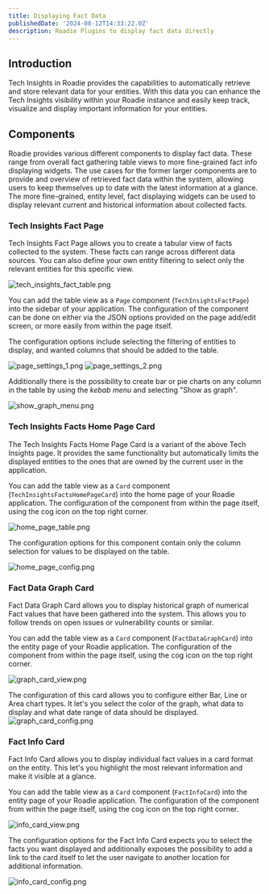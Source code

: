 ```yaml
---
title: Displaying Fact Data
publishedDate: '2024-08-12T14:33:22.0Z'
description: Roadie Plugins to display fact data directly
---
```


## Introduction

Tech Insights in Roadie provides the capabilities to automatically retrieve and store relevant data for your entities. With this data you can enhance the Tech Insights visibility within your Roadie instance and easily keep track, visualize and display important information for your entities. 

## Components

Roadie provides various different components to display fact data. These range from overall fact gathering table views to more fine-grained fact info displaying widgets. The use cases for the former larger components are to provide and overview of retrieved fact data within the system, allowing users to keep themselves up to date with the latest information at a glance. The more fine-grained, entity level, fact displaying widgets can be used to display relevant current and historical information about collected facts. 



### Tech Insights Fact Page

Tech Insights Fact Page allows you to create a tabular view of facts collected to the system. These facts can range across different data sources. You can also define your own entity filtering to select only the relevant entities for this specific view.
 

![tech_insights_fact_table.png](tech_insights_fact_table.png)

You can add the table view as a `Page` component (`TechInsightsFactPage`) into the sidebar of your application. The configuration of the component can be done on either via the JSON options provided on the page add/edit screen, or more easily from within the page itself. 

The configuration options include selecting the filtering of entities to display, and wanted columns that should be added to the table.


![page_settings_1.png](page_settings_1.png)
![page_settings_2.png](page_settings_2.png)

Additionally there is the possibility to create bar or pie charts on any column in the table by using the _kebab menu_ and selecting "Show as graph".

![show_graph_menu.png](show_graph_menu.png)


### Tech Insights Facts Home Page Card

The Tech Insights Facts Home Page Card is a variant of the above Tech Insights page. It provides the same functionality but automatically limits the displayed entities to the ones that are owned by the current user in the application.

You can add the table view as a `Card` component (`TechInsightsFactsHomePageCard`) into the home page of your Roadie application. The configuration of the component from within the page itself, using the cog icon on the top right corner.

![home_page_table.png](home_page_table.png) 

The configuration options for this component contain only the column selection for values to be displayed on the table.

![home_page_config.png](home_page_config.png)


### Fact Data Graph Card

Fact Data Graph Card allows you to display historical graph of numerical Fact values that have been gathered into the system. This allows you to follow trends on open issues or vulnerability counts or similar.

You can add the table view as a `Card` component (`FactDataGraphCard`) into the entity page of your Roadie application. The configuration of the component from within the page itself, using the cog icon on the top right corner.

![graph_card_view.png](graph_card_view.png)

The configuration of this card allows you to configure either Bar, Line or Area chart types. It let's you select the color of the graph, what data to display and what date range of data should be displayed.
![graph_card_config.png](graph_card_config.png)

### Fact Info Card

Fact Info Card allows you to display individual fact values in a card format on the entity. This let's you highlight the most relevant information and make it visible at a glance.  

You can add the table view as a `Card` component (`FactInfoCard`) into the entity page of your Roadie application. The configuration of the component from within the page itself, using the cog icon on the top right corner.

![info_card_view.png](info_card_view.png)

The configuration options for the Fact Info Card expects you to select the facts you want displayed and additionally exposes the possibility to add a link to the card itself to let the user navigate to another location for additional information.

![info_card_config.png](info_card_config.png)
